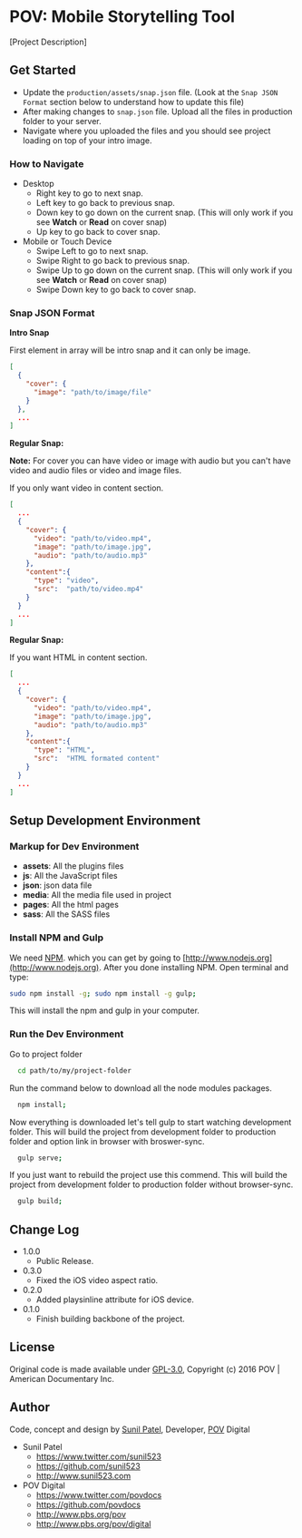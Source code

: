 # POV: Mobile Storytelling Tool

[Project Description]

## Get Started

* Update the `production/assets/snap.json` file. (Look at the `Snap JSON Format` section below to understand how to update this file)
* After making changes to `snap.json` file. Upload all the files in production folder to your server.
* Navigate where you uploaded the files and you should see project loading on top of your intro image.

### How to Navigate
* Desktop
  * Right key to go to next snap.
  * Left key to go back to previous snap.
  * Down key to go down on the current snap. (This will only work if you see **Watch** or **Read** on cover snap)
  * Up key to go back to cover snap.
* Mobile or Touch Device
  * Swipe Left to go to next snap.
  * Swipe Right to go back to previous snap.
  * Swipe Up to go down on the current snap. (This will only work if you see **Watch** or **Read** on cover snap)
  * Swipe Down key to go back to cover snap.

### Snap JSON Format

**Intro Snap**

First element in array will be intro snap and it can only be image.

```json
[
  {
    "cover": {
      "image": "path/to/image/file"
    }
  },
  ...
]
```

**Regular Snap:**

**Note:** For cover you can have video or image with audio but you can't have video and audio files or video and image files.

If you only want video in content section.

```json
[
  ...
  {
    "cover": {
      "video": "path/to/video.mp4",
      "image": "path/to/image.jpg",
      "audio": "path/to/audio.mp3"
    },
    "content":{
      "type": "video",
      "src":  "path/to/video.mp4"
    }
  }
  ...
]
```

**Regular Snap:**

If you want HTML in content section.

```json
[
  ...
  {
    "cover": {
      "video": "path/to/video.mp4",
      "image": "path/to/image.jpg",
      "audio": "path/to/audio.mp3"
    },
    "content":{
      "type": "HTML",
      "src":  "HTML formated content"
    }
  }
  ...
]
```




## Setup Development Environment

### Markup for Dev Environment
* **assets**: All the plugins files
* **js**: All the JavaScript files
* **json**: json data file
* **media**: All the media file used in project
* **pages**: All the html pages
* **sass**: All the SASS files

### Install NPM and Gulp

We need [NPM](https://npmjs.org). which you can get by going to [http://www.nodejs.org](http://www.nodejs.org).
After you done installing NPM. Open terminal and type:
```sh
sudo npm install -g; sudo npm install -g gulp;
```
This will install the npm and gulp in your computer.


### Run the Dev Environment

Go to project folder
```sh
  cd path/to/my/project-folder
```
Run the command below to download all the node modules packages.
```sh
  npm install;
```

Now everything is downloaded let's tell gulp to start watching development folder. This will build the project from development folder to production folder and option link in browser with broswer-sync.
```sh
  gulp serve;
```


If you just want to rebuild the project use this commend. This will build the project from development folder to production folder without browser-sync.
```sh
  gulp build;
```

## Change Log

* 1.0.0
  * Public Release.
* 0.3.0
  * Fixed the iOS video aspect ratio.
* 0.2.0
  * Added playsinline attribute for iOS device.
* 0.1.0
  * Finish building backbone of the project.


## License
Original code is made available under [GPL-3.0](LICENSE.txt), Copyright (c) 2016 POV | American Documentary Inc.

## Author
Code, concept and design by [Sunil Patel](https://github.com/sunil523), Developer, [POV](http://www.pbs.org/pov/) Digital

* Sunil Patel
  * https://www.twitter.com/sunil523
  * https://github.com/sunil523
  * http://www.sunil523.com
* POV Digital
  * https://www.twitter.com/povdocs
  * https://github.com/povdocs
  * http://www.pbs.org/pov
  * http://www.pbs.org/pov/digital
